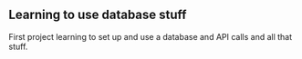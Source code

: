 ## Learning to use database stuff

First project learning to set up and use a database and API calls and all that stuff.
